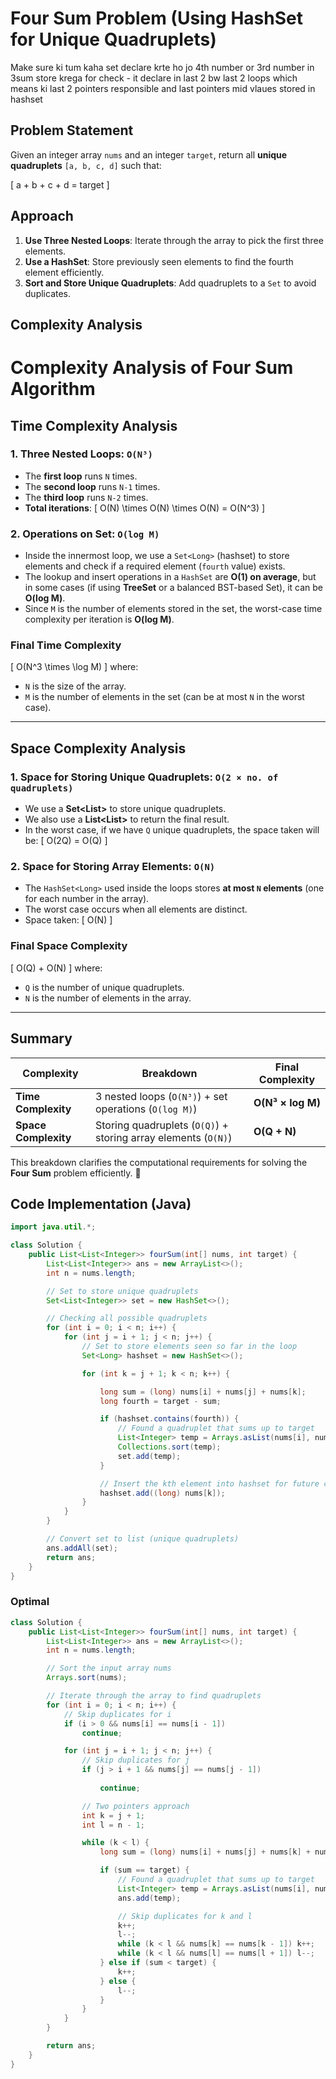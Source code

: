 # Four Sum Problem (Using HashSet for Unique Quadruplets)
Make sure ki tum kaha set declare krte ho jo 4th number or 3rd number in 3sum store krega for check - it declare in last 2 bw last 2 loops which means ki last 2 pointers responsible and last pointers mid vlaues stored in hashset

## Problem Statement
Given an integer array `nums` and an integer `target`, return all **unique quadruplets** `[a, b, c, d]` such that:

\[
a + b + c + d = target
\]

## Approach
1. **Use Three Nested Loops**: Iterate through the array to pick the first three elements.
2. **Use a HashSet**: Store previously seen elements to find the fourth element efficiently.
3. **Sort and Store Unique Quadruplets**: Add quadruplets to a `Set` to avoid duplicates.

##  Complexity Analysis
# **Complexity Analysis of Four Sum Algorithm**

## **Time Complexity Analysis**
### **1. Three Nested Loops: `O(N³)`**
- The **first loop** runs `N` times.
- The **second loop** runs `N-1` times.
- The **third loop** runs `N-2` times.
- **Total iterations**:
  \[
  O(N) \times O(N) \times O(N) = O(N^3)
  \]

### **2. Operations on Set: `O(log M)`**
- Inside the innermost loop, we use a `Set<Long>` (hashset) to store elements and check if a required element (`fourth` value) exists.
- The lookup and insert operations in a `HashSet` are **O(1) on average**, but in some cases (if using **TreeSet** or a balanced BST-based Set), it can be **O(log M)**.
- Since `M` is the number of elements stored in the set, the worst-case time complexity per iteration is **O(log M)**.

### **Final Time Complexity**
\[
O(N^3 \times \log M)
\]
where:
- `N` is the size of the array.
- `M` is the number of elements in the set (can be at most `N` in the worst case).

---

## **Space Complexity Analysis**
### **1. Space for Storing Unique Quadruplets: `O(2 × no. of quadruplets)`**
- We use a **Set<List<Integer>>** to store unique quadruplets.
- We also use a **List<List<Integer>>** to return the final result.
- In the worst case, if we have `Q` unique quadruplets, the space taken will be:
  \[
  O(2Q) = O(Q)
  \]

### **2. Space for Storing Array Elements: `O(N)`**
- The `HashSet<Long>` used inside the loops stores **at most `N` elements** (one for each number in the array).
- The worst case occurs when all elements are distinct.
- Space taken:
  \[
  O(N)
  \]

### **Final Space Complexity**
\[
O(Q) + O(N)
\]
where:
- `Q` is the number of unique quadruplets.
- `N` is the number of elements in the array.

---

## **Summary**
| Complexity | Breakdown | Final Complexity |
|------------|-----------|-----------------|
| **Time Complexity** | 3 nested loops (`O(N³)`) + set operations (`O(log M)`) | **O(N³ × log M)** |
| **Space Complexity** | Storing quadruplets (`O(Q)`) + storing array elements (`O(N)`) | **O(Q + N)** |

This breakdown clarifies the computational requirements for solving the **Four Sum** problem efficiently. 🚀



## Code Implementation (Java)
```java
import java.util.*;

class Solution {
    public List<List<Integer>> fourSum(int[] nums, int target) {
        List<List<Integer>> ans = new ArrayList<>();
        int n = nums.length;

        // Set to store unique quadruplets
        Set<List<Integer>> set = new HashSet<>();

        // Checking all possible quadruplets
        for (int i = 0; i < n; i++) {
            for (int j = i + 1; j < n; j++) {
                // Set to store elements seen so far in the loop
                Set<Long> hashset = new HashSet<>();

                for (int k = j + 1; k < n; k++) {

                    long sum = (long) nums[i] + nums[j] + nums[k];
                    long fourth = target - sum;

                    if (hashset.contains(fourth)) {
                        // Found a quadruplet that sums up to target
                        List<Integer> temp = Arrays.asList(nums[i], nums[j], nums[k], (int) fourth);
                        Collections.sort(temp);
                        set.add(temp);
                    }

                    // Insert the kth element into hashset for future checks
                    hashset.add((long) nums[k]);
                }
            }
        }

        // Convert set to list (unique quadruplets)
        ans.addAll(set);
        return ans;
    }
}
```

### Optimal
```java
class Solution {
    public List<List<Integer>> fourSum(int[] nums, int target) {
        List<List<Integer>> ans = new ArrayList<>();
        int n = nums.length;

        // Sort the input array nums
        Arrays.sort(nums);

        // Iterate through the array to find quadruplets
        for (int i = 0; i < n; i++) {
            // Skip duplicates for i
            if (i > 0 && nums[i] == nums[i - 1])
                continue;

            for (int j = i + 1; j < n; j++) {
                // Skip duplicates for j
                if (j > i + 1 && nums[j] == nums[j - 1])
                
                    continue;

                // Two pointers approach
                int k = j + 1;
                int l = n - 1;

                while (k < l) {
                    long sum = (long) nums[i] + nums[j] + nums[k] + nums[l];

                    if (sum == target) {
                        // Found a quadruplet that sums up to target
                        List<Integer> temp = Arrays.asList(nums[i], nums[j], nums[k], nums[l]);
                        ans.add(temp);

                        // Skip duplicates for k and l
                        k++;
                        l--;
                        while (k < l && nums[k] == nums[k - 1]) k++;
                        while (k < l && nums[l] == nums[l + 1]) l--;
                    } else if (sum < target) {
                        k++;
                    } else {
                        l--;
                    }
                }
            }
        }

        return ans;
    }
}
```
